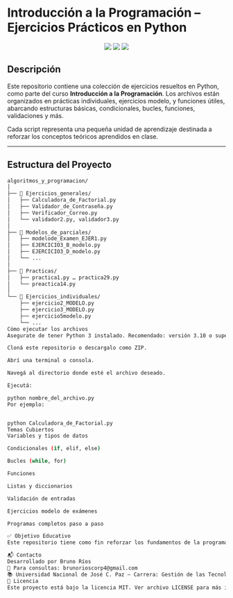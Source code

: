 # Introducción a la Programación – Ejercicios Prácticos en Python

<p align="center">
  <img src="https://img.shields.io/badge/Python-3.10+-blue?logo=python" />
  <img src="https://img.shields.io/badge/Educación-UNPAZ-green" />
  <img src="https://img.shields.io/badge/Estado-En_Desarrollo-yellow" />
</p>

## Descripción

Este repositorio contiene una colección de ejercicios resueltos en Python, como parte del curso **Introducción a la Programación**. Los archivos están organizados en prácticas individuales, ejercicios modelo, y funciones útiles, abarcando estructuras básicas, condicionales, bucles, funciones, validaciones y más.

Cada script representa una pequeña unidad de aprendizaje destinada a reforzar los conceptos teóricos aprendidos en clase.

---

## Estructura del Proyecto

```bash
algoritmos_y_programacion/
│
├── 📁 Ejercicios_generales/
│   ├── Calculadora_de_Factorial.py
│   ├── Validador_de_Contraseña.py
│   ├── Verificador_Correo.py
│   └── validador2.py, validador3.py
│
├── 📁 Modelos_de_parciales/
│   ├── modelode_Examen_EJER1.py
│   ├── EJERCICIO3_B_modelo.py
│   ├── EJERCICIO3_D_modelo.py
│   └── ...
│
├── 📁 Practicas/
│   ├── practica1.py … practica29.py
│   └── preactica14.py
│
└── 📁 Ejercicios_individuales/
    ├── ejercicio2_MODELO.py
    ├── ejercicio3_MODELO.py
    ├── ejercicio5modelo.py
    └── ...
Cómo ejecutar los archivos
Asegurate de tener Python 3 instalado. Recomendado: versión 3.10 o superior.

Cloná este repositorio o descargalo como ZIP.

Abrí una terminal o consola.

Navegá al directorio donde esté el archivo deseado.

Ejecutá:

python nombre_del_archivo.py
Por ejemplo:


python Calculadora_de_Factorial.py
Temas Cubiertos
Variables y tipos de datos

Condicionales (if, elif, else)

Bucles (while, for)

Funciones

Listas y diccionarios

Validación de entradas

Ejercicios modelo de exámenes

Programas completos paso a paso

✅ Objetivo Educativo
Este repositorio tiene como fin reforzar los fundamentos de la programación mediante la práctica constante. Está orientado a estudiantes de carreras informáticas, particularmente en sus primeros pasos con la lógica y la resolución de problemas computacionales.

📬 Contacto
Desarrollado por Bruno Ríos
📧 Para consultas: brunorioscorp4@gmail.com
📚 Universidad Nacional de José C. Paz – Carrera: Gestión de las Tecnologías de la Información
📄 Licencia
Este proyecto está bajo la licencia MIT. Ver archivo LICENSE para más información.


